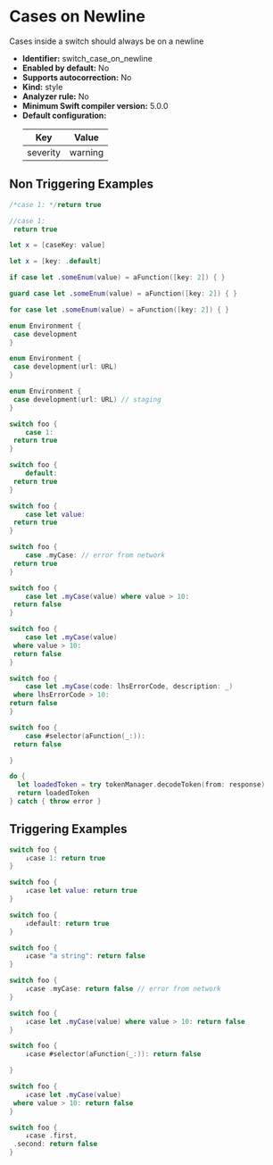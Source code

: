 # Cases on Newline

Cases inside a switch should always be on a newline

* **Identifier:** switch_case_on_newline
* **Enabled by default:** No
* **Supports autocorrection:** No
* **Kind:** style
* **Analyzer rule:** No
* **Minimum Swift compiler version:** 5.0.0
* **Default configuration:**
  <table>
  <thead>
  <tr><th>Key</th><th>Value</th></tr>
  </thead>
  <tbody>
  <tr>
  <td>
  severity
  </td>
  <td>
  warning
  </td>
  </tr>
  </tbody>
  </table>

## Non Triggering Examples

```swift
/*case 1: */return true
```

```swift
//case 1:
 return true
```

```swift
let x = [caseKey: value]
```

```swift
let x = [key: .default]
```

```swift
if case let .someEnum(value) = aFunction([key: 2]) { }
```

```swift
guard case let .someEnum(value) = aFunction([key: 2]) { }
```

```swift
for case let .someEnum(value) = aFunction([key: 2]) { }
```

```swift
enum Environment {
 case development
}
```

```swift
enum Environment {
 case development(url: URL)
}
```

```swift
enum Environment {
 case development(url: URL) // staging
}
```

```swift
switch foo {
    case 1:
 return true
}
```

```swift
switch foo {
    default:
 return true
}
```

```swift
switch foo {
    case let value:
 return true
}
```

```swift
switch foo {
    case .myCase: // error from network
 return true
}
```

```swift
switch foo {
    case let .myCase(value) where value > 10:
 return false
}
```

```swift
switch foo {
    case let .myCase(value)
 where value > 10:
 return false
}
```

```swift
switch foo {
    case let .myCase(code: lhsErrorCode, description: _)
 where lhsErrorCode > 10:
return false
}
```

```swift
switch foo {
    case #selector(aFunction(_:)):
 return false

}
```

```swift
do {
  let loadedToken = try tokenManager.decodeToken(from: response)
  return loadedToken
} catch { throw error }
```

## Triggering Examples

```swift
switch foo {
    ↓case 1: return true
}
```

```swift
switch foo {
    ↓case let value: return true
}
```

```swift
switch foo {
    ↓default: return true
}
```

```swift
switch foo {
    ↓case "a string": return false
}
```

```swift
switch foo {
    ↓case .myCase: return false // error from network
}
```

```swift
switch foo {
    ↓case let .myCase(value) where value > 10: return false
}
```

```swift
switch foo {
    ↓case #selector(aFunction(_:)): return false

}
```

```swift
switch foo {
    ↓case let .myCase(value)
 where value > 10: return false
}
```

```swift
switch foo {
    ↓case .first,
 .second: return false
}
```